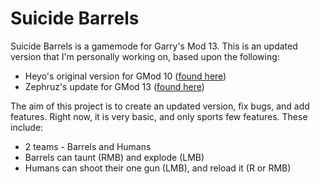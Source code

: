 Suicide Barrels
==============

Suicide Barrels is a gamemode for Garry's Mod 13. This is an updated version that I'm personally working on, based upon the following:   
* Heyo's original version for GMod 10 (<a href="http://facepunch.com/showthread.php?t=246017">found here</a>)   
* Zephruz's update for GMod 13 (<a href="http://facepunch.com/showthread.php?t=1399537">found here</a>)   


The aim of this project is to create an updated version, fix bugs, and add features. Right now, it is very basic, and only sports few features. These include:
* 2 teams - Barrels and Humans
* Barrels can taunt (RMB) and explode (LMB)
* Humans can shoot their one gun (LMB), and reload it (R or RMB)
